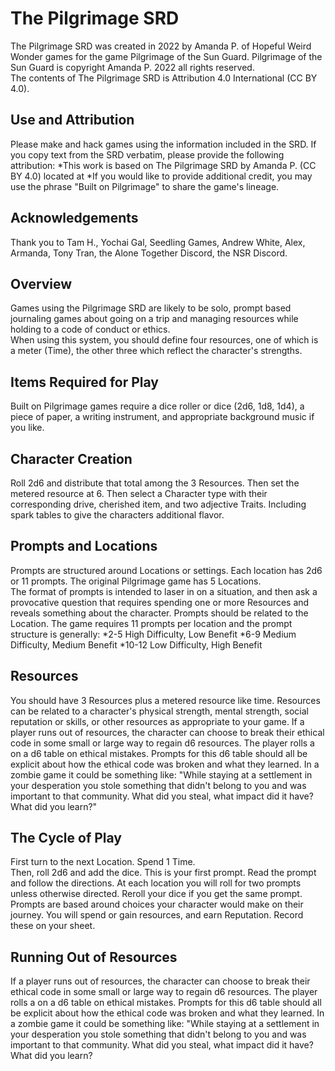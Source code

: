 # The Pilgrimage SRD
The Pilgrimage SRD was created in 2022 by Amanda P. of Hopeful Weird Wonder games for the game Pilgrimage of the Sun Guard. Pilgrimage of the Sun Guard is copyright Amanda P. 2022 all rights reserved.  
The contents of The Pilgrimage SRD is Attribution 4.0 International (CC BY 4.0).   
## Use and Attribution  
Please make and hack games using the information included in the SRD. If you copy text from the SRD verbatim, please provide the following attribution:
*This work is based on The Pilgrimage SRD by Amanda P. (CC BY 4.0) located at <ADD LINK> 
*If you would like to provide additional credit, you may use the phrase "Built on Pilgrimage" to share the game's lineage. 
## Acknowledgements  
Thank you to Tam H., Yochai Gal, Seedling Games, Andrew White, Alex, Armanda, Tony Tran, the Alone Together Discord, the NSR Discord.    
## Overview  
Games using the Pilgrimage SRD are likely to be solo, prompt based journaling games about going on a trip and managing resources while holding to a code of conduct or ethics.   
When using this system, you should define four resources, one of which is a meter (Time), the other three which reflect the character's strengths.  
## Items Required for Play  
Built on Pilgrimage games require a dice roller or dice (2d6, 1d8, 1d4), a piece of paper, a writing instrument, and appropriate background music if you like.  
## Character Creation  
Roll 2d6 and distribute that total among the 3 Resources. Then set the metered resource at 6. Then select a Character type with their corresponding drive, cherished item, and two adjective Traits. Including spark tables to give the characters additional flavor.   
## Prompts and Locations  
Prompts are structured around Locations or settings. Each location has  2d6 or 11 prompts. The original Pilgrimage game has 5 Locations.  
The format of prompts is intended to laser in on a situation, and then ask a provocative question that requires spending one or more Resources and reveals something about the character. Prompts should be related to the Location. The game requires 11 prompts per location and the prompt structure is generally:
*2-5 High Difficulty, Low Benefit
*6-9 Medium Difficulty, Medium Benefit
*10-12 Low Difficulty, High Benefit  
## Resources  
You should have 3 Resources plus a metered resource like time. Resources can be related to a character's physical strength, mental strength, social reputation or skills, or other resources as appropriate to your game. If a player runs out of resources, the character can choose to break their ethical code in some small or large way to regain d6 resources. The player rolls a on a d6 table on ethical mistakes. Prompts for this d6 table should all be explicit about how the ethical code was broken and what they learned. In a zombie game it could be something like:
"While staying at a settlement in your desperation you stole something that didn't belong to you and was important to that community. What did you steal, what impact did it have? What did you learn?"  
## The Cycle of Play  
First turn to the next Location. Spend 1 Time.  
Then, roll 2d6 and add the dice. This is your first prompt. Read the prompt and follow the directions. 
At each location you will roll for two prompts unless otherwise directed. Reroll your dice if you get the same prompt.
Prompts are based around choices your character would make on their journey. You will spend or gain resources, and earn Reputation. Record these on your sheet.  
## Running Out of Resources  
If a player runs out of resources, the character can choose to break their ethical code in some small or large way to regain d6 resources. The player rolls a on a d6 table on ethical mistakes. Prompts for this d6 table should all be explicit about how the ethical code was broken and what they learned. In a zombie game it could be something like:
"While staying at a settlement in your desperation you stole something that didn't belong to you and was important to that community. What did you steal, what impact did it have? What did you learn?
